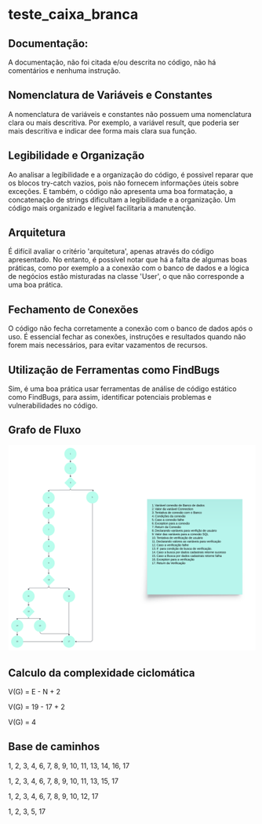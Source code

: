 <h1>teste_caixa_branca</h1>
<h2>Documentação:</h2> 
<p> A documentação, não foi citada e/ou descrita no código, não há comentários e nenhuma instrução.</p>
<h2>Nomenclatura de Variáveis e Constantes</h2>
<p>A nomenclatura de variáveis e constantes não possuem uma nomenclatura clara ou mais descritiva. Por exemplo, a variável result, que poderia ser mais descritiva e indicar dee forma mais clara sua função.</p>
<h2>Legibilidade e Organização</h2>
<p>Ao analisar a legibilidade e a organização do código, é possivel reparar que os blocos try-catch vazios, pois não fornecem informações úteis sobre exceções. E também, o código não apresenta uma boa formatação, a concatenação de strings dificultam a legibilidade e a organização. Um código mais organizado e legível facilitaria a manutenção.</p>
<h2>Arquitetura</h2>
<p>É difícil avaliar o critério 'arquitetura', apenas através do código apresentado. No entanto, é possível notar que há a falta de algumas boas práticas, como por exemplo a a conexão com o banco de dados e a lógica de negócios estão misturadas na classe 'User', o que não corresponde a uma boa prática.</p>
<h2>Fechamento de Conexões</h2>
<p>O código não fecha corretamente a conexão com o banco de dados após o uso. É essencial fechar as conexões, instruções e resultados quando não forem mais necessários, para evitar vazamentos de recursos.</p>
<h2>Utilização de Ferramentas como FindBugs</h2>
<p>Sim, é uma boa prática usar ferramentas de análise de código estático como FindBugs, para assim, identificar potenciais problemas e vulnerabilidades no código. </p>
<h2>Grafo de Fluxo</h2>
<img src="/teste_caixa_branc/img/Fluxo_Grafo.png">
<h2>Calculo da complexidade ciclomática</h2>
<p>V(G) = E - N + 2</p>
<p>V(G) =  19 - 17 + 2</p>
<p>V(G) = 4</p>
<h2>Base de caminhos</h2>
<p>1, 2, 3, 4, 6, 7, 8, 9, 10, 11, 13, 14, 16, 17</p>
<p>1, 2, 3, 4, 6, 7, 8, 9, 10, 11, 13, 15, 17</p>
<p>1, 2, 3, 4, 6, 7, 8, 9, 10, 12, 17</p>
<p>1, 2, 3, 5, 17</p>

